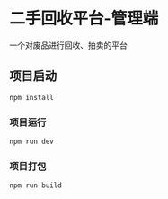 # 二手回收平台-管理端

一个对废品进行回收、拍卖的平台

## 项目启动

```sh
npm install
```

### 项目运行

```sh
npm run dev
```

### 项目打包

```sh
npm run build
```
